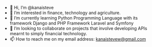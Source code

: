 - 👋 Hi, I’m @kanaisteve
- 👀 I’m interested in finance, technology and agriculture.
- 🌱 I’m currently learning Python Programming Language with its framework Django and PHP Framework Laravel and Symfony
- 💞️ I’m looking to collaborate on projects that involve developing APIs mearnt to simply financial technology.
- 📫 How to reach me on my email address: kanaistevew@gmail.com

<!---
kanaisteve/kanaisteve is a ✨ special ✨ repository because its `README.md` (this file) appears on your GitHub profile.
You can click the Preview link to take a look at your changes.
--->
